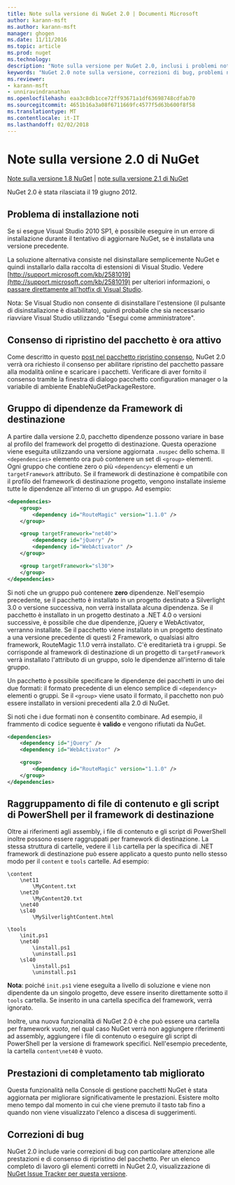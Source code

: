 ```yaml
---
title: Note sulla versione di NuGet 2.0 | Documenti Microsoft
author: karann-msft
ms.author: karann-msft
manager: ghogen
ms.date: 11/11/2016
ms.topic: article
ms.prod: nuget
ms.technology: 
description: "Note sulla versione per NuGet 2.0, inclusi i problemi noti, correzioni di bug, le funzionalità aggiunte e dcr."
keywords: "NuGet 2.0 note sulla versione, correzioni di bug, problemi noti, aggiunta di funzionalità, eseguire"
ms.reviewer:
- karann-msft
- unniravindranathan
ms.openlocfilehash: eaa3c8db1cce72ff93671a1df63698748cdfab70
ms.sourcegitcommit: 4651b16a3a08f6711669fc4577f5d63b600f8f58
ms.translationtype: MT
ms.contentlocale: it-IT
ms.lasthandoff: 02/02/2018
---
```

# <a name="nuget-20-release-notes"></a>Note sulla versione 2.0 di NuGet

[Note sulla versione 1.8 NuGet](../release-notes/nuget-1.8.md) | [note sulla versione 2.1 di NuGet](../release-notes/nuget-2.1.md)

NuGet 2.0 è stata rilasciata il 19 giugno 2012.

## <a name="known-installation-issue"></a>Problema di installazione noti
Se si esegue Visual Studio 2010 SP1, è possibile eseguire in un errore di installazione durante il tentativo di aggiornare NuGet, se è installata una versione precedente.

La soluzione alternativa consiste nel disinstallare semplicemente NuGet e quindi installarlo dalla raccolta di estensioni di Visual Studio.  Vedere [http://support.microsoft.com/kb/2581019](http://support.microsoft.com/kb/2581019) per ulteriori informazioni, o [passare direttamente all'hotfix di Visual Studio](http://bit.ly/vsixcertfix).

Nota: Se Visual Studio non consente di disinstallare l'estensione (il pulsante di disinstallazione è disabilitato), quindi probabile che sia necessario riavviare Visual Studio utilizzando "Esegui come amministratore".

## <a name="package-restore-consent-is-now-active"></a>Consenso di ripristino del pacchetto è ora attivo

Come descritto in questo [post nel pacchetto ripristino consenso](http://blog.nuget.org/20120518/package-restore-and-consent.html), NuGet 2.0 verrà ora richiesto il consenso per abilitare ripristino del pacchetto passare alla modalità online e scaricare i pacchetti. Verificare di aver fornito il consenso tramite la finestra di dialogo pacchetto configuration manager o la variabile di ambiente EnableNuGetPackageRestore.

## <a name="group-dependencies-by-target-frameworks"></a>Gruppo di dipendenze da Framework di destinazione

A partire dalla versione 2.0, pacchetto dipendenze possono variare in base al profilo del framework del progetto di destinazione. Questa operazione viene eseguita utilizzando una versione aggiornata `.nuspec` dello schema. Il `<dependencies>` elemento ora può contenere un set di `<group>` elementi. Ogni gruppo che contiene zero o più `<dependency>` elementi e un `targetFramework` attributo. Se il framework di destinazione è compatibile con il profilo del framework di destinazione progetto, vengono installate insieme tutte le dipendenze all'interno di un gruppo. Ad esempio:

```xml
<dependencies>
    <group>
        <dependency id="RouteMagic" version="1.1.0" />
    </group>

    <group targetFramework="net40">
        <dependency id="jQuery" />
        <dependency id="WebActivator" />
    </group>

    <group targetFramework="sl30">
    </group>
</dependencies>
```

Si noti che un gruppo può contenere **zero** dipendenze. Nell'esempio precedente, se il pacchetto è installato in un progetto destinato a Silverlight 3.0 o versione successiva, non verrà installata alcuna dipendenza. Se il pacchetto è installato in un progetto destinato a .NET 4.0 o versioni successive, è possibile che due dipendenze, jQuery e WebActivator, verranno installate.  Se il pacchetto viene installato in un progetto destinato a una versione precedente di questi 2 Framework, o qualsiasi altro framework, RouteMagic 1.1.0 verrà installato. C'è ereditarietà tra i gruppi. Se corrisponde al framework di destinazione di un progetto di `targetFramework` verrà installato l'attributo di un gruppo, solo le dipendenze all'interno di tale gruppo.

Un pacchetto è possibile specificare le dipendenze dei pacchetti in uno dei due formati: il formato precedente di un elenco semplice di `<dependency>` elementi o gruppi. Se il `<group>` viene usato il formato, il pacchetto non può essere installato in versioni precedenti alla 2.0 di NuGet.

Si noti che i due formati non è consentito combinare. Ad esempio, il frammento di codice seguente è **valido** e vengono rifiutati da NuGet.

```xml
<dependencies>
    <dependency id="jQuery" />
    <dependency id="WebActivator" />

    <group>
        <dependency id="RouteMagic" version="1.1.0" />
    </group>
</dependencies>
```

## <a name="grouping-content-files-and-powershell-scripts-by-target-framework"></a>Raggruppamento di file di contenuto e gli script di PowerShell per il framework di destinazione

Oltre ai riferimenti agli assembly, i file di contenuto e gli script di PowerShell inoltre possono essere raggruppati per framework di destinazione. La stessa struttura di cartelle, vedere il `lib` cartella per la specifica di .NET framework di destinazione può essere applicato a questo punto nello stesso modo per il `content` e `tools` cartelle. Ad esempio:

    \content
        \net11
            \MyContent.txt
        \net20
            \MyContent20.txt
        \net40
        \sl40
            \MySilverlightContent.html

    \tools
        \init.ps1
        \net40
            \install.ps1
            \uninstall.ps1
        \sl40
            \install.ps1
            \uninstall.ps1

**Nota**: poiché `init.ps1` viene eseguita a livello di soluzione e viene non dipendente da un singolo progetto, deve essere inserito direttamente sotto il `tools` cartella. Se inserito in una cartella specifica del framework, verrà ignorato.

Inoltre, una nuova funzionalità di NuGet 2.0 è che può essere una cartella per framework *vuoto*, nel qual caso NuGet verrà non aggiungere riferimenti ad assembly, aggiungere i file di contenuto o eseguire gli script di PowerShell per la versione di framework specifici. Nell'esempio precedente, la cartella `content\net40` è vuoto.

## <a name="improved-tab-completion-performance"></a>Prestazioni di completamento tab migliorato
Questa funzionalità nella Console di gestione pacchetti NuGet è stata aggiornata per migliorare significativamente le prestazioni. Esistere molto meno tempo dal momento in cui che viene premuto il tasto tab fino a quando non viene visualizzato l'elenco a discesa di suggerimenti.

## <a name="bug-fixes"></a>Correzioni di bug
NuGet 2.0 include varie correzioni di bug con particolare attenzione alle prestazioni e di consenso di ripristino del pacchetto.
Per un elenco completo di lavoro gli elementi corretti in NuGet 2.0, visualizzazione di [NuGet Issue Tracker per questa versione](http://nuget.codeplex.com/workitem/list/advanced?keyword=&status=Closed&type=All&priority=All&release=NuGet%202.0&assignedTo=All&component=All&sortField=Votes&sortDirection=Descending&page=0).
